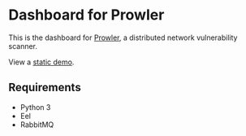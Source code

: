 # Dashboard for Prowler

This is the dashboard for [Prowler](https://tlkh.github.io/prowler), a distributed network vulnerability scanner.

View a [static demo](https://tlkh.github.io/prowler-dashboard/web/).

## Requirements

- Python 3
- Eel
- RabbitMQ
